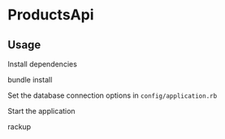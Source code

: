 # ProductsApi #

## Usage ##

Install dependencies

  bundle install

Set the database connection options in `config/application.rb`

Start the application

  rackup